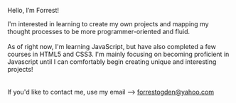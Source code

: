 Hello, I’m Forrest!

I'm interested in learning to create my own projects and mapping my thought processes to be more programmer-oriented and fluid. <br/><br/>
As of right now, I'm learning JavaScript, but have also completed a few courses in HTML5 and CSS3. I'm mainly focusing on becoming proficient in Javascript until I can comfortably
begin creating unique and interesting projects! <br/><br/>
<br/>
If you'd like to contact me, use my email --> forrestogden@yahoo.com

<!---
ForrestOgden/ForrestOgden is a ✨ special ✨ repository because its `README.md` (this file) appears on your GitHub profile.
You can click the Preview link to take a look at your changes.
--->
